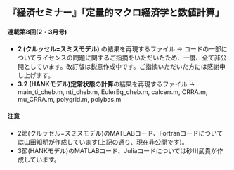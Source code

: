 ## 『経済セミナー』「定量的マクロ経済学と数値計算」

#### 連載第8回(2・3月号)

* **2 (クルッセル=スミスモデル)** の結果を再現するファイル -> コードの一部についてライセンスの問題に関するご指摘をいただいたため、一度、全て非公開としています。改訂版は鋭意作成中です。ご指摘いただいた方には感謝申し上げます。
* **3.2 (HANKモデル)定常状態の計算**の結果を再現するファイル -> main_ti_cheb.m, nti_cheb.m, EulerEq_cheb.m, calcerr.m, CRRA.m, mu_CRRA.m, polygrid.m, polybas.m

#### 注意
* 2節(クルッセル=スミスモデル)のMATLABコード、Fortranコードについては山田知明が作成しています(上記の通り、現在非公開です)。
* 3節(HANKモデル)のMATLABコード、Juliaコードについては砂川武貴が作成しています。
<!--* 文字コードがUTF-8のため、一部の日本語がWindowsでは正しく表示されない可能性があります(to be fixed.)
#### 未完成
* Pythonコードはこれからアップ予定です。
